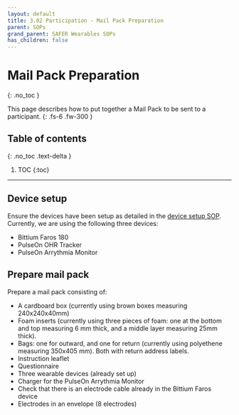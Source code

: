 ```yaml
---
layout: default
title: 3.02 Participation - Mail Pack Preparation
parent: SOPs
grand_parent: SAFER Wearables SOPs
has_children: false
---
```


# Mail Pack Preparation
{: .no_toc }

This page describes how to put together a Mail Pack to be sent to a participant.
{: .fs-6 .fw-300 }

## Table of contents
{: .no_toc .text-delta }

1. TOC
{:toc}

---

## Device setup

Ensure the devices have been setup as detailed in the [device setup SOP](./device_preparation). Currently, we are using the following three devices:
- Bittium Faros 180
- PulseOn OHR Tracker
- PulseOn Arrythmia Monitor

## Prepare mail pack

Prepare a mail pack consisting of:
- A cardboard box (currently using brown boxes measuring 240x240x40mm)
- Foam inserts (currently using three pieces of foam: one at the bottom and top measuring 6 mm thick, and a middle layer measuring 25mm thick).
- Bags: one for outward, and one for return (currently using polyethene measuring 350x405 mm). Both with return address labels.
- Instruction leaflet
- Questionnaire
- Three wearable devices (already set up)
- Charger for the PulseOn Arrythmia Monitor
- Check that there is an electrode cable already in the Bittium Faros device
- Electrodes in an envelope (8 electrodes)
